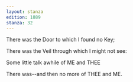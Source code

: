```yaml
---
layout: stanza
edition: 1889
stanza: 32
---
```


There was the Door to which I found no Key;

There was the Veil through which I might not see:

Some little talk awhile of ME and THEE

There was--and then no more of THEE and ME.